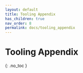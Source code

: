 ```yaml
---
layout: default
title: Tooling Appendix
has_children: true
nav_order: 8
permalink: docs/tooling_appendix
---
```


# Tooling Appendix
{: .no_toc }

